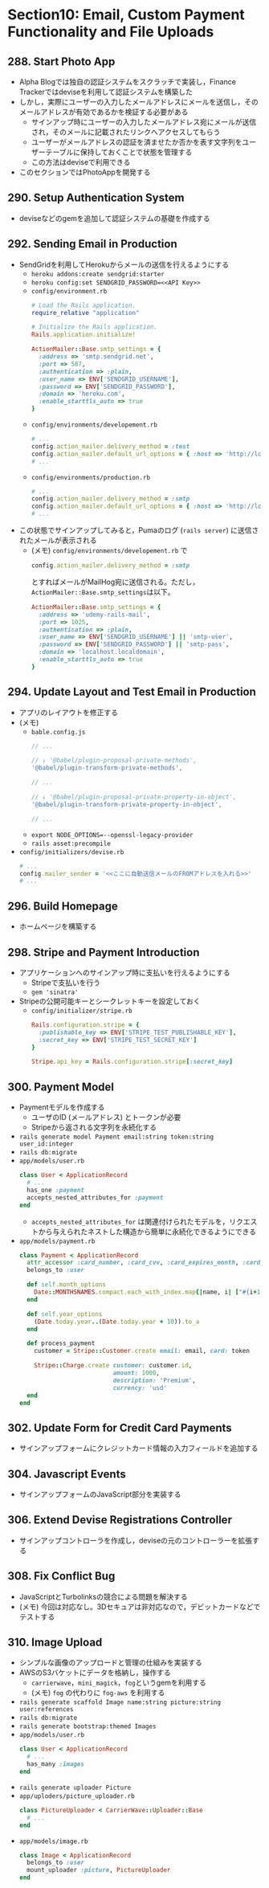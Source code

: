 # Section10: Email, Custom Payment Functionality and File Uploads

## 288. Start Photo App

- Alpha Blogでは独自の認証システムをスクラッチで実装し，Finance Trackerではdeviseを利用して認証システムを構築した
- しかし，実際にユーザーの入力したメールアドレスにメールを送信し，そのメールアドレスが有効であるかを検証する必要がある
  - サインアップ時にユーザーの入力したメールアドレス宛にメールが送信され，そのメールに記載されたリンクへアクセスしてもらう
  - ユーザーがメールアドレスの認証を済ませたか否かを表す文字列をユーザーテーブルに保持しておくことで状態を管理する
  - この方法はdeviseで利用できる
- このセクションではPhotoAppを開発する

## 290. Setup Authentication System

- deviseなどのgemを追加して認証システムの基礎を作成する

## 292. Sending Email in Production

- SendGridを利用してHerokuからメールの送信を行えるようにする
  - `heroku addons:create sendgrid:starter`
  - `heroku config:set SENDGRID_PASSWORD=<<API Key>>`
  - `config/environment.rb`
    ```ruby
    # Load the Rails application.
    require_relative "application"

    # Initialize the Rails application.
    Rails.application.initialize!

    ActionMailer::Base.smtp_settings = {
      :address => 'smtp.sendgrid.net',
      :port => 587,
      :authentication => :plain,
      :user_name => ENV['SENDGRID_USERNAME'],
      :password => ENV['SENDGRID_PASSWORD'],
      :domain => 'heroku.com',
      :enable_starttls_auto => true
    }
    ```
  - `config/environments/developement.rb`
    ```ruby
    # ...
    config.action_mailer.delivery_method = :test
    config.action_mailer.default_url_options = { :host => 'http://localhost:3000' }
    # ...
    ```
  - `config/environments/production.rb`
    ```ruby
    # ...
    config.action_mailer.delivery_method = :smtp
    config.action_mailer.default_url_options = { :host => 'http://localhost:3000' }
    # ...
    ```
- この状態でサインアップしてみると，Pumaのログ (`rails server`) に送信されたメールが表示される
  - (メモ) `config/environments/developement.rb` で
    ```ruby
    config.action_mailer.delivery_method = :smtp
    ```
    とすればメールがMailHog宛に送信される。ただし，`ActionMailer::Base.smtp_settings`は以下。
    ```ruby
    ActionMailer::Base.smtp_settings = {
      :address => 'udemy-rails-mail',
      :port => 1025,
      :authentication => :plain,
      :user_name => ENV['SENDGRID_USERNAME'] || 'smtp-user',
      :password => ENV['SENDGRID_PASSWORD'] || 'smtp-pass',
      :domain => 'localhost.localdomain',
      :enable_starttls_auto => true
    }
    ```

## 294. Update Layout and Test Email in Production

- アプリのレイアウトを修正する
- (メモ)
  - `bable.config.js`
    ```js
    // ...

    // ↓ '@babel/plugin-proposal-private-methods',
    '@babel/plugin-transform-private-methods',

    // ...

    // ↓ '@babel/plugin-proposal-private-property-in-object',
    '@babel/plugin-transform-private-property-in-object',

    // ...
    ```
  - `export NODE_OPTIONS=--openssl-legacy-provider`
  - `rails asset:precompile`
- `config/initializers/devise.rb`
  ```ruby
  # ...
  config.mailer_sender = '<<ここに自動送信メールのFROMアドレスを入れる>>'
  # ...
  ```

## 296. Build Homepage

- ホームページを構築する

## 298. Stripe and Payment Introduction

- アプリケーションへのサインアップ時に支払いを行えるようにする
  - Stripeで支払いを行う
  - `gem 'sinatra'`
- Stripeの公開可能キーとシークレットキーを設定しておく
  - `config/initializer/stripe.rb`
    ```ruby
    Rails.configuration.stripe = {
      :publishable_key => ENV['STRIPE_TEST_PUBLISHABLE_KEY'],
      :secret_key => ENV['STRIPE_TEST_SECRET_KEY']
    }

    Stripe.api_key = Rails.configuration.stripe[:secret_key]
    ```

## 300. Payment Model

- Paymentモデルを作成する
  - ユーザのID (メールアドレス) とトークンが必要
  - Stripeから返される文字列を永続化する
- `rails generate model Payment email:string token:string user_id:integer`
- `rails db:migrate`
- `app/models/user.rb`
  ```ruby
  class User < ApplicationRecord
    # ...
    has_one :payment
    accepts_nested_attributes_for :payment
  end
  ```
  - `accepts_nested_attributes_for` は関連付けられたモデルを，リクエストから与えられたネストした構造から簡単に永続化できるようにできる
- `app/models/payment.rb`
  ```ruby
  class Payment < ApplicationRecord
    attr_accessor :card_number, :card_cvv, :card_expires_month, :card_expires_year
    belongs_to :user

    def self.month_options
      Date::MONTHSNAMES.compact.each_with_index.map{|name, i| ["#{i+1} - #{name}", i+1]}
    end

    def self.year_options
      (Date.today.year..(Date.today.year + 10)).to_a
    end

    def process_payment
      customer = Stripe::Customer.create email: email, card: token

      Stripe::Charge.create customer: customer.id,
                            amount: 1000,
                            description: 'Premium',
                            currency: 'usd'
    end
  end
  ```

## 302. Update Form for Credit Card Payments

- サインアップフォームにクレジットカード情報の入力フィールドを追加する

## 304. Javascript Events

- サインアップフォームのJavaScript部分を実装する

## 306. Extend Devise Registrations Controller

- サインアップコントローラを作成し，deviseの元のコントローラーを拡張する

## 308. Fix Conflict Bug

- JavaScriptとTurbolinksの競合による問題を解決する
- (メモ) 今回は対応なし。3Dセキュアは非対応なので，デビットカードなどでテストする

## 310. Image Upload

- シンプルな画像のアップロードと管理の仕組みを実装する
- AWSのS3バケットにデータを格納し，操作する
  - `carrierwave`，`mini_magick`，`fog`というgemを利用する
  - (メモ) `fog` の代わりに `fog-aws` を利用する
- `rails generate scaffold Image name:string picture:string user:references`
- `rails db:migrate`
- `rails generate bootstrap:themed Images`
- `app/models/user.rb`
  ```ruby
  class User < ApplicationRecord
    # ...
    has_many :images
  end
  ```
- `rails generate uploader Picture`
- `app/uploders/picture_uploader.rb`
  ```ruby
  class PictureUploader < CarrierWave::Uploader::Base
    # ...
  end
  ```
- `app/models/image.rb`
  ```ruby
  class Image < ApplicationRecord
    belongs_to :user
    mount_uploader :picture, PictureUploader
  end
  ```
